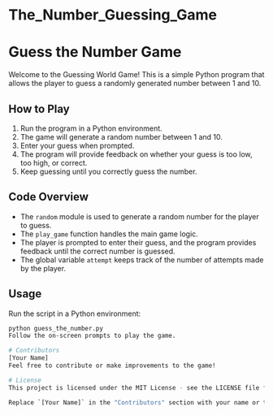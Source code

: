 # The_Number_Guessing_Game

# Guess the Number Game

Welcome to the Guessing World Game! This is a simple Python program that allows the player to guess a randomly generated number between 1 and 10.

## How to Play

1. Run the program in a Python environment.
2. The game will generate a random number between 1 and 10.
3. Enter your guess when prompted.
4. The program will provide feedback on whether your guess is too low, too high, or correct.
5. Keep guessing until you correctly guess the number.

## Code Overview

- The `random` module is used to generate a random number for the player to guess.
- The `play_game` function handles the main game logic.
- The player is prompted to enter their guess, and the program provides feedback until the correct number is guessed.
- The global variable `attempt` keeps track of the number of attempts made by the player.

## Usage

Run the script in a Python environment:

```bash
python guess_the_number.py
Follow the on-screen prompts to play the game.

# Contributors
[Your Name]
Feel free to contribute or make improvements to the game!

# License
This project is licensed under the MIT License - see the LICENSE file for details.

Replace `[Your Name]` in the "Contributors" section with your name or the names of any contributors to your code. Additionally, you can customize the README further based on your preferences and additional information you'd like to provide.
